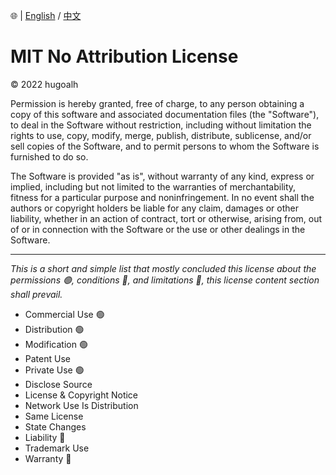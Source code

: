 🌐 | [English](./LICENSE.md) / [中文](./LICENSE-ZHHANT.md)

# MIT No Attribution License

© 2022 hugoalh

Permission is hereby granted, free of charge, to any person obtaining a copy of this software and associated documentation files (the "Software"), to deal in the Software without restriction, including without limitation the rights to use, copy, modify, merge, publish, distribute, sublicense, and/or sell copies of the Software, and to permit persons to whom the Software is furnished to do so.

The Software is provided "as is", without warranty of any kind, express or implied, including but not limited to the warranties of merchantability, fitness for a particular purpose and noninfringement. In no event shall the authors or copyright holders be liable for any claim, damages or other liability, whether in an action of contract, tort or otherwise, arising from, out of or in connection with the Software or the use or other dealings in the Software.

---

*This is a short and simple list that mostly concluded this license about the permissions 🟢, conditions 🔵, and limitations 🔴, this license content section shall prevail.*

- Commercial Use 🟢
- Distribution 🟢
- Modification 🟢
- Patent Use
- Private Use 🟢
- Disclose Source
- License & Copyright Notice
- Network Use Is Distribution
- Same License
- State Changes
- Liability 🔴
- Trademark Use
- Warranty 🔴
